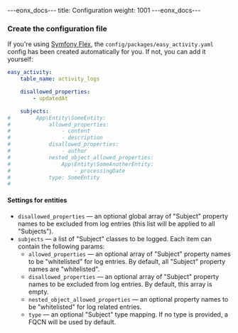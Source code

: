 ---eonx_docs---
title: Configuration
weight: 1001
---eonx_docs---

### Create the configuration file

If you're using [Symfony Flex][1], the `config/packages/easy_activity.yaml` config has been created automatically for you.
If not, you can add it yourself:

```yaml
easy_activity:
    table_name: activity_logs

    disallowed_properties:
        - updatedAt

    subjects:
#        App\Entity\SomeEntity:
#            allowed_properties:
#                - content
#                - description
#            disallowed_properties:
#                - author
#            nested_object_allowed_properties:
#                App\Entity\SomeAnotherEntity:
#                    - processingDate
#            type: SomeEntity
#
```

#### Settings for entities
* `disallowed_properties` — an optional global array of "Subject" property names to be excluded from log entries (this list will be applied to all "Subjects").
* `subjects` — a list of "Subject" classes to be logged. Each item can contain the following params:
  * `allowed_properties` — an optional array of "Subject" property names to be "whitelisted" for log entries. By default, all "Subject" property names are "whitelisted".
  * `disallowed_properties` — an optional array of "Subject" property names to be excluded from log entries. By default, this array is empty.
  * `nested_object_allowed_properties` — an optional property names to be "whitelisted" for log related entries.
  * `type` — an optional "Subject" type mapping. If no type is provided, a FQCN will be used by default.


[1]: https://flex.symfony.com/
